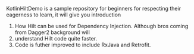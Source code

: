 KotlinHiltDemo is a sample repository for beginners for respecting their eagerness to learn, it will give you introduction

1. How Hilt can be used for Dependency Injection. Although bros coming from Dagger2 background will 
2. understand Hilt code quite faster. 
3. Code is futher improved to include RxJava and Retrofit. 
